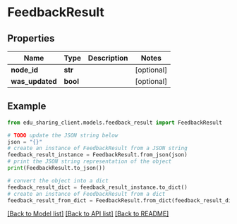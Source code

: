 # FeedbackResult


## Properties

Name | Type | Description | Notes
------------ | ------------- | ------------- | -------------
**node_id** | **str** |  | [optional] 
**was_updated** | **bool** |  | [optional] 

## Example

```python
from edu_sharing_client.models.feedback_result import FeedbackResult

# TODO update the JSON string below
json = "{}"
# create an instance of FeedbackResult from a JSON string
feedback_result_instance = FeedbackResult.from_json(json)
# print the JSON string representation of the object
print(FeedbackResult.to_json())

# convert the object into a dict
feedback_result_dict = feedback_result_instance.to_dict()
# create an instance of FeedbackResult from a dict
feedback_result_from_dict = FeedbackResult.from_dict(feedback_result_dict)
```
[[Back to Model list]](../README.md#documentation-for-models) [[Back to API list]](../README.md#documentation-for-api-endpoints) [[Back to README]](../README.md)


